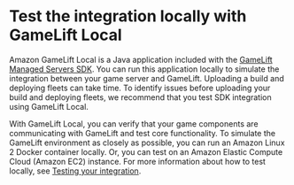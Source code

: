 # Test the integration locally with GameLift Local<a name="gamelift_quickstart_customservers_test"></a>

Amazon GameLift Local is a Java application included with the [GameLift Managed Servers SDK](http://aws.amazon.com/gamelift/getting-started/)\. You can run this application locally to simulate the integration between your game server and GameLift\. Uploading a build and deploying fleets can take time\. To identify issues before uploading your build and deploying fleets, we recommend that you test SDK integration using GameLift Local\.

With GameLift Local, you can verify that your game components are communicating with GameLift and test core functionality\. To simulate the GameLift environment as closely as possible, you can run an Amazon Linux 2 Docker container locally\. Or, you can test on an Amazon Elastic Compute Cloud \(Amazon EC2\) instance\. For more information about how to test locally, see [Testing your integration](integration-testing-local.md)\.